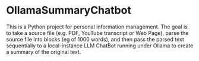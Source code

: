 # OllamaSummaryChatbot
This is a Python project for personal information management. The goal is to take a source file (e.g. PDF, YouTube transcript or Web Page), parse the source file into blocks (eg of 1000 words), and then pass the parsed text sequentially to a local-instance LLM ChatBot running under Ollama to create a summary of the original text.
